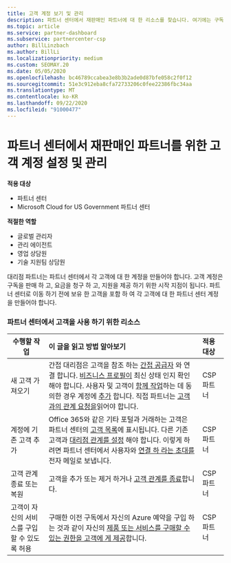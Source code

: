 ```yaml
---
title: 고객 계정 보기 및 관리
description: 파트너 센터에서 재판매인 파트너에 대 한 리소스를 찾습니다. 여기에는 구독, 요금 청구 또는 제품 지원을 판매 하기 전에 고객 계정을 만드는 작업이 포함 됩니다.
ms.topic: article
ms.service: partner-dashboard
ms.subservice: partnercenter-csp
author: BillLinzbach
ms.author: BillLi
ms.localizationpriority: medium
ms.custom: SEOMAY.20
ms.date: 05/05/2020
ms.openlocfilehash: bc46789ccabea3e8b3b2ade0d87bfe058c2f0f12
ms.sourcegitcommit: 51e3c912eba8cfa72733206c0fee22386fbc34aa
ms.translationtype: MT
ms.contentlocale: ko-KR
ms.lasthandoff: 09/22/2020
ms.locfileid: "91000477"
---
```

# <a name="customer-account-setup-and-management-for-reseller-partners-in-partner-center"></a>파트너 센터에서 재판매인 파트너를 위한 고객 계정 설정 및 관리

**적용 대상**

-  파트너 센터
-  Microsoft Cloud for US Government 파트너 센터

**적절한 역할**

- 글로벌 관리자
- 관리 에이전트
- 영업 상담원
- 기술 지원팀 상담원

대리점 파트너는 파트너 센터에서 각 고객에 대 한 계정을 만들어야 합니다. 고객 계정은 구독을 판매 하 고, 요금을 청구 하 고, 지원을 제공 하기 위한 시작 지점이 됩니다. 파트너 센터로 이동 하기 전에 보유 한 고객을 포함 하 여 각 고객에 대 한 파트너 센터 계정을 만들어야 합니다.

### <a name="resources-for-working-with-your-customers-on-the-partner-center"></a>파트너 센터에서 고객을 사용 하기 위한 리소스

|**수행할 작업**   |**이 글을 읽고 방법 알아보기**   |**적용 대상**|
|-----------------|:----------------------------|:--------------|
|새 고객 가져오기|간접 대리점은 고객을 참조 하는 [간접 공급자](indirect-reseller-tasks-in-partner-center.md) 와 연결 합니다. [비즈니스 프로필이](create-a-marketing-profile.md) 최신 상태 인지 확인 해야 합니다. 사용자 및 고객이 [함께 작업](manage-leads.md)하는 데 동의한 경우 계정에 [추가](add-a-new-customer.md) 합니다. 직접 파트너는 [ 고객과의 관계 요청을](request-a-relationship-with-a-customer.md)읽어야 합니다.|CSP 파트너|
|계정에 기존 고객 추가   | Office 365와 같은 기타 포털과 거래하는 고객은 파트너 센터의 [고객 목록](see-your-customer-list.md)에 표시됩니다. 다른 기존 고객과 [대리점 관계를 설정](indirect-reseller-tasks-in-partner-center.md) 해야 합니다. 이렇게 하려면 파트너 센터에서 사용자와 [연결 하 라는 초대를](manage-leads.md) 전자 메일로 보냅니다.   | CSP 파트너   |
|고객 관계 종료 또는 복원   | 고객을 추가 또는 제거 하거나 [고객 관계를 종료](remove-a-relationship.md)합니다.  |   CSP 파트너 |
|고객이 자신의 서비스를 구입할 수 있도록 허용   | 구매한 이전 구독에서 자신의 Azure 예약을 구입 하는 것과 같이 자신의 [제품 또는 서비스를 구매할 수 있는 권한을 고객에 게 제공](give-customers-permission.md)합니다.  | CSP 파트너 |
